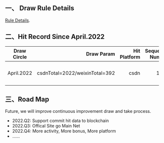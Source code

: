 ## 一、 Draw Rule Details
[Rule Details](https://mirror.xyz/0x9cb4E49dE1322F99DD304b87F511c852AD26f94e/0U9TASxFM0dM6iGb3J0cpYuylZCE9jy6ILVT7CENRC0).

## 二、Hit Record Since April.2022

| Draw Circle |  Draw Param |Hit Platform      | Sequence Number       |NickName       |Reward |Status       |Status       |
|:--------:| --------:|-------------:|-------------:|-------------:|-------------:|-------------:|-------------:|
| April.2022 | csdnTotal=2022/weixinTotal=392 |csdn |1009 | | |已抽奖 尚未通知 | |


## 三、Road Map
Future, we will improve continuous improvement draw and take process.
- 2022.Q2: Support commit hit data to blockchain
- 2022.Q3: Offical Site go Main Net
- 2022.Q4: More activity, More bonus, More platform
- ......
